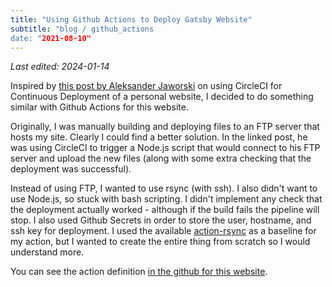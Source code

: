 ```yaml
---
title: "Using Github Actions to Deploy Gatsby Website"
subtitle: "blog / github_actions
date: "2021-08-10"
---
```


_Last edited: 2024-01-14_

Inspired by [this post by Aleksander Jaworski](https://akjaw.com/gatsby-automatic-deployment-to-ftp/) on using CircleCI for Continuous Deployment of a personal website, I decided to do something similar with Github Actions for this website. 

Originally, I was manually building and deploying files to an FTP server that hosts my site. Clearly I could find a better solution. In the linked post, he was using CircleCI to trigger a Node.js script that would connect to his FTP server and upload the new files (along with some extra checking that the deployment was successful).

Instead of using FTP, I wanted to use rsync (with ssh). I also didn't want to use Node.js, so stuck with bash scripting. I didn't implement any check that the deployment actually worked - although if the build fails the pipeline will stop. I also used Github Secrets in order to store the user, hostname, and ssh key for deployment. I used the available [action-rsync](https://github.com/marketplace/actions/action-rsync) as a baseline for my action, but I wanted to create the entire thing from scratch so I would understand more.

You can see the action definition [in the github for this website](https://github.com/bill-bateman/website/blob/master/.github/workflows/build_and_deploy.yml).